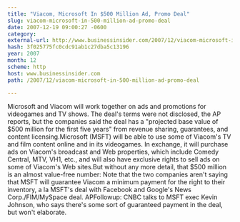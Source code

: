 ```yaml
---
title: "Viacom, Microsoft In $500 Million Ad, Promo Deal"
slug: viacom-microsoft-in-500-million-ad-promo-deal
date: 2007-12-19 09:00:27 -0600
category: 
external-url: http://www.businessinsider.com/2007/12/viacom-microsoft-in-500-million-ad-promo-deal
hash: 3f025775fc0cdc91ab1c27dba5c13196
year: 2007
month: 12
scheme: http
host: www.businessinsider.com
path: /2007/12/viacom-microsoft-in-500-million-ad-promo-deal

---
```


Microsoft and Viacom will work together on ads and promotions for videogames and TV shows. The deal's terms were not disclosed, the AP reports, but the companies said the deal has a "projected base value of $500 million for the first five years" from revenue sharing, guarantees, and content licensing.Microsoft (MSFT) will be able to use some of Viacom's TV and film content online and in its videogames. In exchange, it will purchase ads on Viacom's broadcast and Web properties, which include Comedy Central, MTV, VH1, etc., and will also have exclusive rights to sell ads on some of Viacom's Web sites.But without any more detail, that $500 million is an almost value-free number: Note that the two companies aren't saying that MSFT will guarantee Viacom a minimum payment for the right to their inventory, a la MSFT's deal with Facebook and Google's News Corp./FIM/MySpace deal. APFollowup: CNBC talks to MSFT exec Kevin Johnson, who says there's some sort of guaranteed payment in the deal, but won't elaborate.
